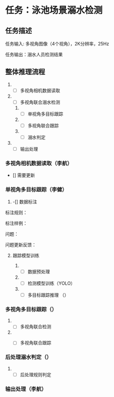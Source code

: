 # 任务：泳池场景溺水检测

## 任务描述
任务输入: 多视角图像（4个视角），2K分辨率，25Hz

任务输出：溺水人员检测结果

## 整体推理流程
1. - [ ] 多视角相机数据读取
2. - [ ] 多视角联合溺水检测
    1. - [ ] 单视角多目标跟踪
    2. - [ ] 多视角联合跟踪
    3. - [ ] 溺水判定
3. - [ ] 输出处理

### 多视角相机数据读取（李航）
- [] 需要更新

### 单视角多目标跟踪（李健）
1. -[] 数据标注

标注规则：

标注样例：

问题： 

问题更新反馈：

2. 跟踪模型训练

    1. - [ ] 数据预处理

    2. - [ ] 检测模型训练（YOLO）

    3. - [ ] 多目标跟踪推理 （）

### 多视角多目标跟踪（）
1. - [ ] 多视角联合检测

2. - [ ] 多视角联合跟踪


### 后处理溺水判定（）
1. -[ ] 后处理规则判定

### 输出处理（李航）



